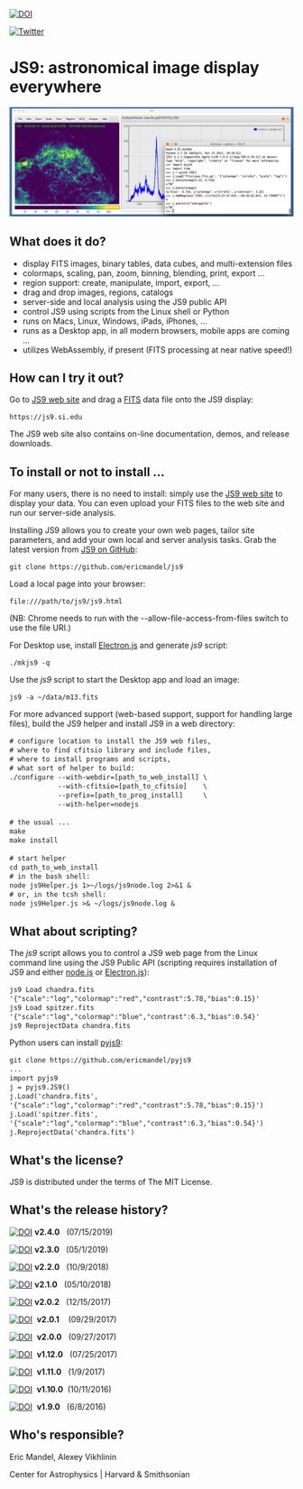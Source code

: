 [![DOI](https://zenodo.org/badge/DOI/10.5281/zenodo.3336303.svg)](https://doi.org/10.5281/zenodo.3336303)

[![Twitter](https://img.shields.io/twitter/url/https/twitter.com/espadrine.svg?style=social&label=Follow%20%40astrosoftware)](https://twitter.com/astrosoftware)

JS9: astronomical image display everywhere
==========================================

![JS9](js9Readme.png)

What does it do?
----------------

  - display FITS images, binary tables, data cubes, and multi-extension files
  - colormaps, scaling, pan, zoom, binning, blending, print, export ...
  - region support: create, manipulate, import, export, ...
  - drag and drop images, regions, catalogs
  - server-side and local analysis using the JS9 public API
  - control JS9 using scripts from the Linux shell or Python
  - runs on Macs, Linux, Windows, iPads, iPhones, ...
  - runs as a Desktop app, in all modern browsers, mobile apps are coming ...
  - utilizes WebAssembly, if present (FITS processing at near native speed!)

How can I try it out?
---------------------

Go to [JS9 web site](https://js9.si.edu) and drag a
[FITS](https://fits.gsfc.nasa.gov/) data file onto the JS9 display:

    https://js9.si.edu

The JS9 web site also contains on-line documentation, demos, and
release downloads.


To install or not to install ...
--------------------------------

For many users, there is no need to install: simply use the [JS9 web
site](https://js9.si.edu) to display your data. You can even upload your
FITS files to the web site and run our server-side analysis.

Installing JS9 allows you to create your own web pages, tailor site
parameters, and add your own local and server analysis tasks. Grab the
latest version from [JS9 on GitHub](https://github.com/ericmandel/js9):

    git clone https://github.com/ericmandel/js9

Load a local page into your browser:

    file:///path/to/js9/js9.html

(NB: Chrome needs to run with the --allow-file-access-from-files switch to use
the file URI.)

For Desktop use, install [Electron.js](http://electron.atom.io) and generate *js9* script:

    ./mkjs9 -q

Use the *js9* script to start the Desktop app and load an image:

    js9 -a ~/data/m13.fits

For more advanced support (web-based support, support for handling large files),
build the JS9 helper and install JS9 in a web directory:

    # configure location to install the JS9 web files,
    # where to find cfitsio library and include files,
    # where to install programs and scripts,
    # what sort of helper to build:
    ./configure --with-webdir=[path_to_web_install] \
                --with-cfitsio=[path_to_cfitsio]    \
                --prefix=[path_to_prog_install]     \
                --with-helper=nodejs

    # the usual ...
    make
    make install

    # start helper
    cd path_to_web_install
    # in the bash shell:
    node js9Helper.js 1>~/logs/js9node.log 2>&1 &
    # or, in the tcsh shell:
    node js9Helper.js >& ~/logs/js9node.log &

What about scripting?
---------------------

The *js9* script allows you to control a JS9 web page from the Linux
command line using the JS9 Public API (scripting requires installation of
JS9 and either [node.js](https://nodejs.org/) or
[Electron.js](http://electron.atom.io)):

    js9 Load chandra.fits '{"scale":"log","colormap":"red","contrast":5.78,"bias":0.15}'
    js9 Load spitzer.fits '{"scale":"log","colormap":"blue","contrast":6.3,"bias":0.54}'
    js9 ReprojectData chandra.fits

Python users can install [pyjs9](https://github.com/ericmandel/pyjs9):

    git clone https://github.com/ericmandel/pyjs9
    ...
    import pyjs9
    j = pyjs9.JS9()
    j.Load('chandra.fits', '{"scale":"log","colormap":"red","contrast":5.78,"bias":0.15}')
    j.Load('spitzer.fits', '{"scale":"log","colormap":"blue","contrast":6.3,"bias":0.54}')
    j.ReprojectData('chandra.fits')

What's the license?
-------------------

JS9 is distributed under the terms of The MIT License.

What's the release history?
---------------------------

[![DOI](https://zenodo.org/badge/DOI/10.5281/zenodo.3336303.svg)](https://doi.org/10.5281/zenodo.3336303) __v2.4.0__ &nbsp; (07/15/2019)

[![DOI](https://zenodo.org/badge/DOI/10.5281/zenodo.2656473.svg)](https://doi.org/10.5281/zenodo.2656473) __v2.3.0__ &nbsp; (05/1/2019)

[![DOI](https://zenodo.org/badge/DOI/10.5281/zenodo.1453307.svg)](https://doi.org/10.5281/zenodo.1453307) __v2.2.0__ &nbsp; (10/9/2018)

[![DOI](https://zenodo.org/badge/DOI/10.5281/zenodo.1244660.svg)](https://doi.org/10.5281/zenodo.1244660) __v2.1.0__ &nbsp; (05/10/2018)

[![DOI](https://zenodo.org/badge/DOI/10.5281/zenodo.1116902.svg)](https://doi.org/10.5281/zenodo.1116902) __v2.0.2__ &nbsp; (12/15/2017)

[![DOI](https://zenodo.org/badge/DOI/10.5281/zenodo.999343.svg)](https://doi.org/10.5281/zenodo.999343)&nbsp; __v2.0.1__ &nbsp; &nbsp;(09/29/2017)

[![DOI](https://zenodo.org/badge/DOI/10.5281/zenodo.998178.svg)](https://doi.org/10.5281/zenodo.998178)&nbsp; __v2.0.0__ &nbsp; (09/27/2017)

[![DOI](https://zenodo.org/badge/DOI/10.5281/zenodo.834742.svg)](https://doi.org/10.5281/zenodo.834742)&nbsp; __v1.12.0__ &nbsp; (07/25/2017)

[![DOI](https://zenodo.org/badge/DOI/10.5281/zenodo.235865.svg)](https://doi.org/10.5281/zenodo.235865)&nbsp; __v1.11.0__ &nbsp; (1/9/2017)

[![DOI](https://zenodo.org/badge/DOI/10.5281/zenodo.160117.svg)](https://doi.org/10.5281/zenodo.160117)&nbsp; __v1.10.0__&nbsp; (10/11/2016)

[![DOI](https://zenodo.org/badge/DOI/10.5281/zenodo.158950.svg)](https://doi.org/10.5281/zenodo.158950)&nbsp; __v1.9.0__ &nbsp; (6/8/2016)



Who's responsible?
------------------

Eric Mandel, Alexey Vikhlinin

Center for Astrophysics | Harvard & Smithsonian
